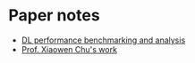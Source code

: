 # Paper notes
- [DL performance benchmarking and analysis](./dl-perf/toc.md)
- [Prof. Xiaowen Chu's work](./chxw/toc.md)